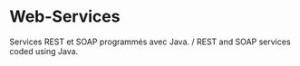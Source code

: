 # Web-Services
Services REST et SOAP programmés avec Java. / REST and SOAP services coded using Java.
